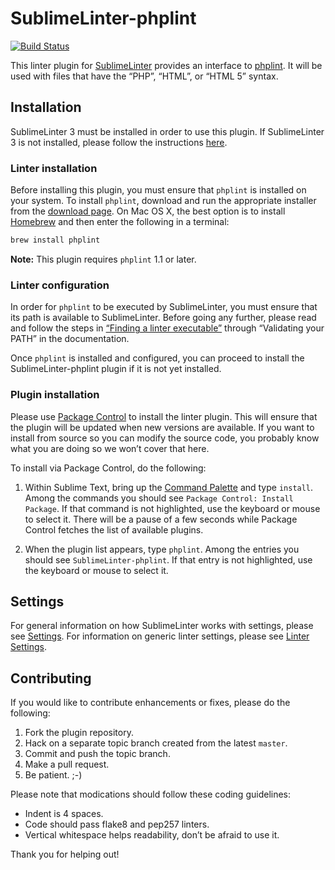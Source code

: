 SublimeLinter-phplint
=========================

[![Build Status](https://travis-ci.org/SublimeLinter/SublimeLinter-phplint.svg?branch=master)](https://travis-ci.org/SublimeLinter/SublimeLinter-phplint)

This linter plugin for [SublimeLinter](http://sublimelinter.readthedocs.org) provides an interface to [phplint](http://www.icosaedro.it/phplint/index.html). It will be used with files that have the “PHP”, “HTML”, or “HTML 5” syntax.

## Installation
SublimeLinter 3 must be installed in order to use this plugin. If SublimeLinter 3 is not installed, please follow the instructions [here](http://sublimelinter.readthedocs.org/en/latest/installation.html).

### Linter installation
Before installing this plugin, you must ensure that `phplint` is installed on your system. To install `phplint`, download and run the appropriate installer from the [download page](http://www.icosaedro.it/phplint/download.html). On Mac OS X, the best option is to install [Homebrew](http://brew.sh) and then enter the following in a terminal:

```sh
brew install phplint
```

**Note:** This plugin requires `phplint` 1.1 or later.

### Linter configuration
In order for `phplint` to be executed by SublimeLinter, you must ensure that its path is available to SublimeLinter. Before going any further, please read and follow the steps in [“Finding a linter executable”](http://sublimelinter.readthedocs.org/en/latest/troubleshooting.html#finding-a-linter-executable) through “Validating your PATH” in the documentation.

Once `phplint` is installed and configured, you can proceed to install the SublimeLinter-phplint plugin if it is not yet installed.

### Plugin installation
Please use [Package Control](https://sublime.wbond.net/installation) to install the linter plugin. This will ensure that the plugin will be updated when new versions are available. If you want to install from source so you can modify the source code, you probably know what you are doing so we won’t cover that here.

To install via Package Control, do the following:

1. Within Sublime Text, bring up the [Command Palette](http://docs.sublimetext.info/en/sublime-text-3/extensibility/command_palette.html) and type `install`. Among the commands you should see `Package Control: Install Package`. If that command is not highlighted, use the keyboard or mouse to select it. There will be a pause of a few seconds while Package Control fetches the list of available plugins.

1. When the plugin list appears, type `phplint`. Among the entries you should see `SublimeLinter-phplint`. If that entry is not highlighted, use the keyboard or mouse to select it.

## Settings
For general information on how SublimeLinter works with settings, please see [Settings](http://sublimelinter.readthedocs.org/en/latest/settings.html). For information on generic linter settings, please see [Linter Settings](http://sublimelinter.readthedocs.org/en/latest/linter_settings.html).

## Contributing
If you would like to contribute enhancements or fixes, please do the following:

1. Fork the plugin repository.
1. Hack on a separate topic branch created from the latest `master`.
1. Commit and push the topic branch.
1. Make a pull request.
1. Be patient.  ;-)

Please note that modications should follow these coding guidelines:

- Indent is 4 spaces.
- Code should pass flake8 and pep257 linters.
- Vertical whitespace helps readability, don’t be afraid to use it.

Thank you for helping out!

